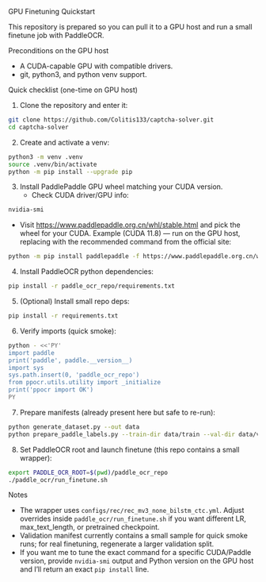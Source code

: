 GPU Finetuning Quickstart

This repository is prepared so you can pull it to a GPU host and run a small finetune job with PaddleOCR.

Preconditions on the GPU host
- A CUDA-capable GPU with compatible drivers.
- git, python3, and python venv support.

Quick checklist (one-time on GPU host)

1) Clone the repository and enter it:

```bash
git clone https://github.com/Colitis133/captcha-solver.git
cd captcha-solver
```

2) Create and activate a venv:

```bash
python3 -m venv .venv
source .venv/bin/activate
python -m pip install --upgrade pip
```

3) Install PaddlePaddle GPU wheel matching your CUDA version.
   - Check CUDA driver/GPU info:

```bash
nvidia-smi
```

   - Visit https://www.paddlepaddle.org.cn/whl/stable.html and pick the wheel for your CUDA.
     Example (CUDA 11.8) — run on the GPU host, replacing with the recommended command from the official site:

```bash
python -m pip install paddlepaddle -f https://www.paddlepaddle.org.cn/whl/stable.html
```

4) Install PaddleOCR python dependencies:

```bash
pip install -r paddle_ocr_repo/requirements.txt
```

5) (Optional) Install small repo deps:

```bash
pip install -r requirements.txt
```

6) Verify imports (quick smoke):

```bash
python - <<'PY'
import paddle
print('paddle', paddle.__version__)
import sys
sys.path.insert(0, 'paddle_ocr_repo')
from ppocr.utils.utility import _initialize
print('ppocr import OK')
PY
```

7) Prepare manifests (already present here but safe to re-run):

```bash
python generate_dataset.py --out data
python prepare_paddle_labels.py --train-dir data/train --val-dir data/val --output-dir paddle_ocr/labels
```

8) Set PaddleOCR root and launch finetune (this repo contains a small wrapper):

```bash
export PADDLE_OCR_ROOT=$(pwd)/paddle_ocr_repo
./paddle_ocr/run_finetune.sh
```

Notes
- The wrapper uses `configs/rec/rec_mv3_none_bilstm_ctc.yml`. Adjust overrides inside `paddle_ocr/run_finetune.sh` if you want different LR, max_text_length, or pretrained checkpoint.
- Validation manifest currently contains a small sample for quick smoke runs; for real finetuning, regenerate a larger validation split.
- If you want me to tune the exact command for a specific CUDA/Paddle version, provide `nvidia-smi` output and Python version on the GPU host and I’ll return an exact `pip install` line.
